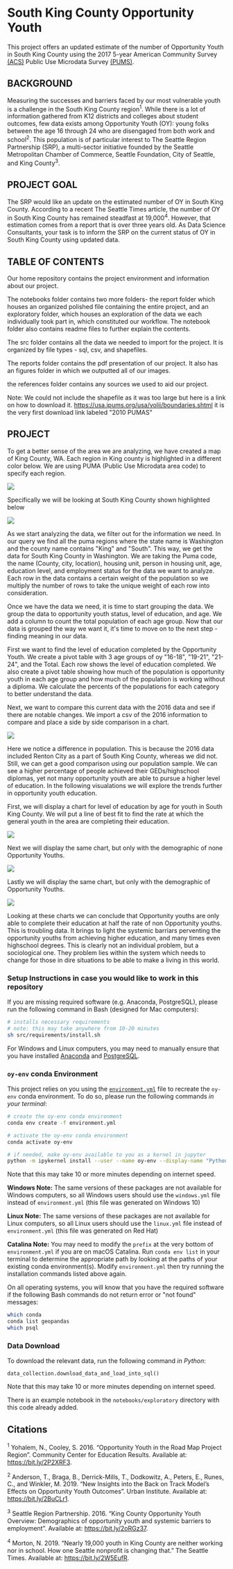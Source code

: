 # South King County Opportunity Youth

This project offers an updated estimate of the number of Opportunity Youth in South King County using the 2017 5-year American Community Survey [(ACS)](https://www.census.gov/programs-surveys/acs/about.html) Public Use Microdata Survey [(PUMS)](https://www.census.gov/programs-surveys/acs/technical-documentation/pums.html).


## BACKGROUND

Measuring the successes and barriers faced by our most vulnerable youth is a challenge in the South King County region<sup>1</sup>. While there is a lot of information gathered from K12 districts and colleges about student outcomes, few data exists among Opportunity Youth (OY): young folks between the age 16 through 24 who are disengaged from both work and school<sup>2</sup>. This population is of particular interest to The Seattle Region Partnership (SRP), a multi-sector initiative founded by the Seattle Metropolitan Chamber of Commerce, Seattle Foundation, City of Seattle, and King County<sup>3</sup>.


## PROJECT GOAL

The SRP would like an update on the estimated number of OY in South King County. According to a recent The Seattle Times article, the number of OY in South King County has remained steadfast at 19,000<sup>4</sup>. However, that estimation comes from a report that is over three years old. As Data Science Consultants, your task is to inform the SRP on the current status of OY in South King County using updated data.


## TABLE OF CONTENTS

Our home repository contains the project environment and information about our project.

The notebooks folder contains two more folders- the report folder which houses an organized polished file containing the entire project, and an exploratory folder, which houses an exploration of the data we each individually took part in, which constituted our workflow. The notebook folder also contains readme files to further explain the contents.

The src folder contains all the data we needed to import for the project. It is organized by file types - sql, csv, and shapefiles.

The reports folder contains the pdf presentation of our project. It also has an figures folder in which we outputted all of our images.

the references folder contains any sources we used to aid our project.

Note: We could not include the shapefile as it was too large but here is a link on how to download it. https://usa.ipums.org/usa/volii/boundaries.shtml it is the very first download link labeled "2010 PUMAS"

## PROJECT

To get a better sense of the area we are analyzing, we have created a map of King County, WA. Each region in King county is highlighted in a different color below. We are using PUMA (Public Use Microdata area code) to specify each region.

<img src="reports/figures/project_one_map_of_king_county.png">

Specifically we will be looking at South King County shown highlighted below

<img src="reports/figures/project_one_map_of_south_king_county.png">

As we start analyzing the data, we filter out for the information we need. In our query we find all the puma regions where the state name is Washington and the county name contains "King" and "South". This way, we get the data for South King County in Washington. We are taking the Puma code, the name (County, city, location), housing unit, person in housing unit, age, education level, and employment status for the data we want to analyze. Each row in the data contains a certain weight of the population so we multiply the number of rows to take the unique weight of each row into consideration.

Once we have the data we need, it is time to start grouping the data. We group the data to opportunity youth status, level of education, and age. We add a column to count the total population of each age group. Now that our data is grouped the way we want it, it's time to move on to the next step - finding meaning in our data.

First we want to find the level of education completed by the Opportunity Youth. We create a pivot table with 3 age groups of oy "16-18", "19-21", "21-24", and the Total. Each row shows the level of education completed. We also create a pivot table showing how much of the population is opportunity youth in each age group and how much of the population is working without a diploma. We calculate the percents of the populations for each category to better understand the data.

Next, we want to compare this current data with the 2016 data and see if there are notable changes. We import a csv of the 2016 information to compare and place a side by side comparison in a chart.

<img src="reports/figures/project_2016vs2017_oy_education_level.png">

Here we notice a difference in population. This is because the 2016 data included Renton City as a part of South King County, whereas we did not. Still, we can get a good comparison using our population sample. We can see a higher percentage of people achieved their GEDs/highschool diplomas, yet not many opportunity youth are able to pursue a higher level of education. In the following visualations we will explore the trends further in opportunity youth education.

First, we will display a chart for level of education by age for youth in South King County. We will put a line of best fit to find the rate at which the general youth in the area are completing their education.

<img src="reports/figures/project_one_scatter_all.png">

Next we will display the same chart, but only with the demographic of none Opportunity Youths.

<img src="reports/figures/project_one_scatter_noy.png">

Lastly we will display the same chart, but only with the demographic of Opportunity Youths.

<img src="reports/figures/project_one_scatter_oy.png">

Looking at these charts we can conclude that Opportunity youths are only able to complete their education at half the rate of non Opportunity youths. This is troubling data. It brings to light the systemic barriars perventing the opportunity youths from achieving higher education, and many times even highschool degrees. This is clearly not an individual problem, but a sociological one. They problem lies within the system which needs to change for those in dire situations to be able to make a living in this world.



### Setup Instructions in case you would like to work in this repository

If you are missing required software (e.g. Anaconda, PostgreSQL), please run the following command in Bash (designed for Mac computers):
```bash
# installs necessary requirements
# note: this may take anywhere from 10-20 minutes
sh src/requirements/install.sh
```

For Windows and Linux computers, you may need to manually ensure that you have installed [Anaconda](https://docs.anaconda.com/anaconda/install/) and [PostgreSQL](https://www.enterprisedb.com/downloads/postgres-postgresql-downloads).

### `oy-env` conda Environment

This project relies on you using the [`environment.yml`](environment.yml) file to recreate the `oy-env` conda environment. To do so, please run the following commands *in your terminal*:

```bash
# create the oy-env conda environment
conda env create -f environment.yml

# activate the oy-env conda environment
conda activate oy-env

# if needed, make oy-env available to you as a kernel in jupyter
python -m ipykernel install --user --name oy-env --display-name "Python 3 (oy-env)"
```

Note that this may take 10 or more minutes depending on internet speed.

**Windows Note:** The same versions of these packages are not available for Windows computers, so all Windows users should use the `windows.yml` file instead of `environment.yml` (this file was generated on Windows 10)

**Linux Note:** The same versions of these packages are not available for Linux computers, so all Linux users should use the `linux.yml` file instead of `environment.yml` (this file was generated on Red Hat)

**Catalina Note:** You may need to modify the `prefix` at the very bottom of `environment.yml` if you are on macOS Catalina.  Run `conda env list` in your terminal to determine the appropriate path by looking at the paths of your existing conda environment(s).  Modify `environment.yml` then try running the installation commands listed above again.

On all operating systems, you will know that you have the required software if the following Bash commands do not return error or "not found" messages:
```bash
which conda
conda list geopandas
which psql
```

### Data Download

To download the relevant data, run the following command *in Python*:

```
data_collection.download_data_and_load_into_sql()
```

Note that this may take 10 or more minutes depending on internet speed.

There is an example notebook in the `notebooks/exploratory` directory with this code already added.

## Citations

<sup>1</sup> Yohalem, N., Cooley, S. 2016. “Opportunity Youth in the Road Map Project Region”. Community Center for Education Results. Available at: https://bit.ly/2P2XRF3.

<sup>2</sup> Anderson, T., Braga, B., Derrick-Mills, T., Dodkowitz, A., Peters, E., Runes, C., and Winkler, M. 2019. “New Insights into the Back on Track Model’s Effects on Opportunity Youth Outcomes”. Urban Institute. Available at: https://bit.ly/2BuCLr1.

<sup>3</sup> Seattle Region Partnership. 2016. “King County Opportunity Youth Overview: Demographics of opportunity youth and systemic barriers to employment”. Available at: https://bit.ly/2oRGz37.

<sup>4</sup> Morton, N. 2019. “Nearly 19,000 youth in King County are neither working nor in school. How one Seattle nonprofit is changing that.” The Seattle Times. Available at: https://bit.ly/2W5EufR.
